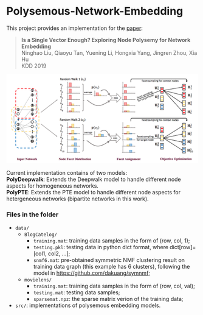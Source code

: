 # Polysemous-Network-Embedding

This project provides an implementation for the [paper](https://arxiv.org/abs/1905.10668): <br>

> **Is a Single Vector Enough? Exploring Node Polysemy for Network Embedding**<br>
Ninghao Liu, Qiaoyu Tan, Yuening Li, Hongxia Yang, Jingren Zhou, Xia Hu<br>
KDD 2019 <br>

![](https://github.com/ninghaohello/Polysemous-Network-Embedding/blob/master/PolyDeepwalk.png)

Current implementation contains of two models:<br>
**PolyDeepwalk**: Extends the Deepwalk model to handle different node aspects for homogeneous networks.<br>
**PolyPTE**: Extends the PTE model to handle different node aspects for hetergeneous networks (bipartite networks in this work).<br>


### Files in the folder
- `data/`
  - `BlogCatelog/`
    - `training.mat`: training data samples in the form of (row, col, 1);
    - `testing.pkl`: testing data in python dict format, where dict[row]=[col1, col2, ...];
    - `snmf6.mat`: pre-obtained symmetric NMF clustering result on training data graph (this example has 6 clusters), following the model in https://github.com/dakuang/symnmf;
  - `movielens/`
    - `training.mat`: training data samples in the form of (row, col, val);
    - `testing.mat`: testing data samples;
    - `sparsemat.npz`: the sparse matrix verion of the training data;
- `src/`: implementations of polysemous embedding models.
